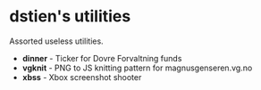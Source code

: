 dstien's utilities
==================

Assorted useless utilities.

* **dinner** - Ticker for Dovre Forvaltning funds
* **vgknit** - PNG to JS knitting pattern for magnusgenseren.vg.no
* **xbss** - Xbox screenshot shooter
